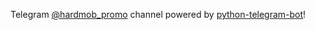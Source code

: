 Telegram [@hardmob_promo](https://telegram.me/hardmob_promo) channel powered by [python-telegram-bot](https://github.com/python-telegram-bot/python-telegram-bot)!
